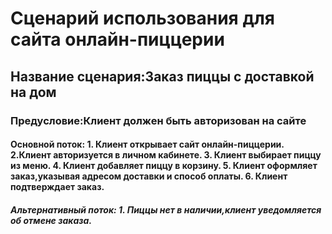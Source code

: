 # Сценарий использования для сайта онлайн-пиццерии
## Название сценария:Заказ пиццы с доставкой на дом
### Предусловие:Клиент должен быть авторизован на сайте
#### Основной поток: 1. Клиент открывает сайт онлайн-пиццерии. 2.Клиент авторизуется в личном кабинете. 3. Клиент выбирает пиццу из меню. 4. Клиент добавляет пиццу в корзину. 5. Клиент оформляет заказ,указывая адресом доставки и способ оплаты. 6. Клиент подтверждает заказ.
##### Альтернативный поток: 1. Пиццы нет в наличии,клиент уведомляется об отмене заказа.
